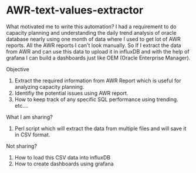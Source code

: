 # AWR-text-values-extractor

What motivated me to write this automation?
I had a requirement to do capacity planning and understanding the daily trend analysis of oracle database nearly using one month of data where I used to get lot of AWR reports. All the AWR reports I can't look manually. So If I extract the data from AWR and can use this data to upload it in influxDB and with the help of grafana I can build a dashboards just like OEM (Oracle Enterprise Manager).

Objective
1) Extract the required information from AWR Report which is useful for analyzing capacity planning.
2) Identifiy the potential issues using AWR report.
3) How to keep track of any specific SQL performance using trending.
etc....


What I am sharing?
1) Perl script which will extract the data from multiple files and will save it in CSV format.

Not sharing?
1) How to load this CSV data into influxDB
2) How to create dashboards using grafana
